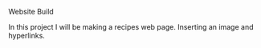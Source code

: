 Website Build   

  In this project I will be making a recipes web page.
  Inserting an image and hyperlinks.